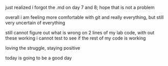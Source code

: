 just realized i forgot the .md on day 7 and 8; hope that is not a problem

overall i am feeling more comfortable with git and really everything, but still very uncertain of everything

still cannot figure out what is wrong on 2 lines of my lab code, with out these working i cannot test to see if the rest of my code is working

loving the struggle, staying positive

today is going to be a good day